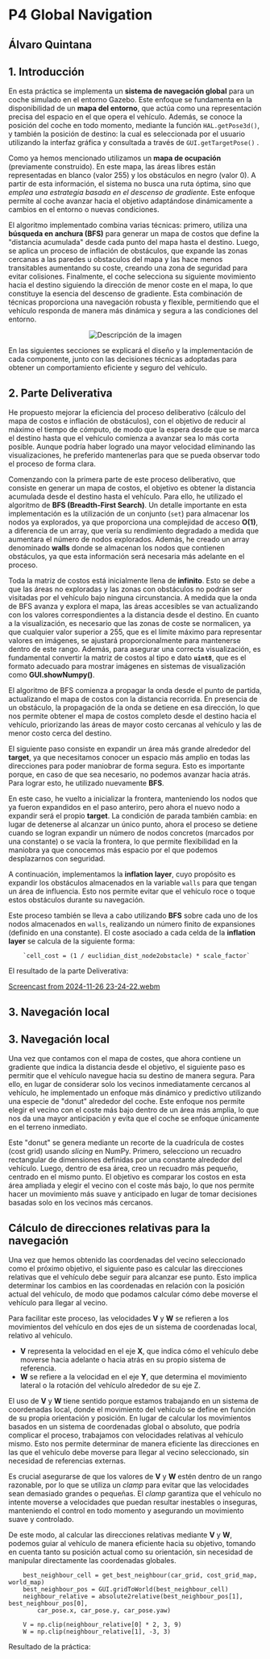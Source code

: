 # P4 Global Navigation
## Álvaro Quintana
## 1. Introducción
En esta práctica se implementa un **sistema de navegación global** para un coche simulado en el entorno Gazebo. 
Este enfoque se fundamenta en la disponibilidad de un **mapa del entorno**, que actúa como una representación precisa del espacio en el que opera el vehículo. 
Además, se conoce la posición del coche en todo momento, mediante la función `HAL.getPose3d()`, y también la posición de destino:
la cual es seleccionada por el usuario utilizando la interfaz gráfica y consultada a través de `GUI.getTargetPose()` .

Como ya hemos mencionado utilizamos un **mapa de ocupación** (previamente construido). En este mapa,
las áreas libres están representadas en blanco (valor 255) y los obstáculos en negro (valor 0). A partir de esta información, el sistema no busca una ruta óptima,
sino que *emplea una estrategia basada en el descenso de gradiente*. Este enfoque permite al coche avanzar hacia el objetivo adaptándose dinámicamente a cambios en el entorno o nuevas condiciones.

El algoritmo implementado combina varias técnicas: primero, utiliza una **búsqueda en anchura (BFS)** para generar un mapa de costos que define la "distancia acumulada" desde cada punto del mapa hasta el destino.
Luego, se aplica un proceso de inflación de obstáculos, que expande las zonas cercanas a las paredes u obstaculos del mapa y las hace menos transitables aumentando su coste, creando una zona de seguridad para evitar colisiones.
Finalmente, el coche selecciona su siguiente movimiento hacia el destino siguiendo la dirección de menor coste en el mapa, lo que constituye la esencia del descenso de gradiente.
Esta combinación de técnicas proporciona una navegación robusta y flexible, permitiendo que el vehículo responda de manera más dinámica y segura a las condiciones del entorno.

<div align="center">
  <img src="https://github.com/user-attachments/assets/c8ba20d9-7f2a-487b-8771-7f19cc83f8d9" alt="Descripción de la imagen">
</div>

En las siguientes secciones se explicará el diseño y la implementación de cada componente, junto con las decisiones técnicas adoptadas para obtener un comportamiento eficiente y seguro del vehículo. 
## 2. Parte Deliverativa
He propuesto mejorar la eficiencia del proceso deliberativo (cálculo del mapa de costos e inflación de obstáculos), con el objetivo de reducir al máximo el tiempo de cómputo, de modo que la espera desde que se marca el destino hasta que 
el vehículo comienza a avanzar sea lo más corta posible. Aunque podría haber logrado una mayor velocidad eliminando las visualizaciones, he preferido mantenerlas para que se pueda observar todo el proceso de forma clara.

Comenzando con la primera parte de este proceso deliberativo, que consiste en generar un mapa de costos, el objetivo es obtener la distancia acumulada desde el destino hasta el vehículo. Para ello, he utilizado el algoritmo de 
**BFS (Breadth-First Search)**. Un detalle importante en esta implementación es la utilización de un conjunto (`set`) para almacenar los nodos ya explorados, ya que proporciona una complejidad de acceso **O(1)**, a diferencia de un array, 
que vería su rendimiento degradado a medida que aumentara el número de nodos explorados. Además, he creado un array denominado **walls** donde se almacenan los nodos que contienen obstáculos, ya que esta información será necesaria más
adelante en el proceso.

Toda la matriz de costos está inicialmente llena de **infinito**. Esto se debe a que las áreas no exploradas y las zonas con obstáculos no podrán ser visitadas por el vehículo bajo ninguna circunstancia. A medida que la onda de BFS avanza 
y explora el mapa, las áreas accesibles se van actualizando con los valores correspondientes a la distancia desde el destino. En cuanto a la visualización, es necesario que las zonas de coste se normalicen, ya que cualquier valor superior a
255, que es el límite máximo para representar valores en imágenes, se ajustará proporcionalmente para mantenerse dentro de este rango. Además, para asegurar una correcta visualización, es fundamental convertir la matriz de costos al tipo 
e dato **`uint8`**, que es el formato adecuado para mostrar imágenes en sistemas de visualización como **GUI.showNumpy()**.

El algoritmo de BFS comienza a propagar la onda desde el punto de partida, actualizando el mapa de costos con la distancia recorrida. En presencia de un obstáculo, la propagación de la onda se detiene en esa dirección, lo que nos 
permite obtener el mapa de costos completo desde el destino hacia el vehículo, priorizando las áreas de mayor costo cercanas al vehículo y las de menor costo cerca del destino.

El siguiente paso consiste en expandir un área más grande alrededor del **target**, ya que necesitamos conocer un espacio más amplio en todas las direcciones para poder maniobrar de forma segura.
Esto es importante porque, en caso de que sea necesario, no podemos avanzar hacia atrás. Para lograr esto, he utilizado nuevamente **BFS**. 

En este caso, he vuelto a inicializar la frontera, manteniendo los nodos que ya fueron expandidos en el paso anteriro, pero ahora el nuevo nodo a expandir será el propio **target**. La condición de parada también cambia: en lugar de 
detenerse al alcanzar un único punto, ahora el proceso se detiene cuando se logran expandir un número de nodos concretos (marcados por una constante) o se vacía la frontera,
lo que permite flexibilidad en la maniobra ya que conocemos más espacio por el que podemos desplazarnos con seguridad.

A continuación, implementamos la **inflation layer**, cuyo propósito es expandir los obstáculos almacenados en la variable `walls` para que tengan un área de influencia. Esto nos permite evitar que el vehículo roce o toque estos
obstáculos durante su navegación.

Este proceso también se lleva a cabo utilizando **BFS** sobre cada uno de los nodos almacenados en `walls`, realizando un número finito de expansiones (definido en una constante). El coste asociado a cada celda de
la **inflation layer** se calcula de la siguiente forma:

        `cell_cost = (1 / euclidian_dist_node2obstacle) * scale_factor`

El resultado de la parte Deliverativa:

[Screencast from 2024-11-26 23-24-22.webm](https://github.com/user-attachments/assets/effdf072-988e-4d36-ada6-03085e2c369e)

## 3. Navegación local
## 3. Navegación local

Una vez que contamos con el mapa de costes, que ahora contiene un gradiente que indica la distancia desde el objetivo, el siguiente paso es permitir que el vehículo navegue hacia su destino de manera segura. Para ello, en lugar de considerar solo los vecinos inmediatamente cercanos al vehículo, he implementado un enfoque más dinámico y predictivo utilizando una especie de "donut" alrededor del coche. Este enfoque nos permite elegir el vecino con el coste más bajo dentro de un área más amplia, lo que nos da una mayor anticipación y evita que el coche se enfoque únicamente en el terreno inmediato.

Este "donut" se genera mediante un recorte de la cuadrícula de costes (cost grid) usando *slicing* en NumPy. Primero, selecciono un recuadro rectangular de dimensiones definidas por una constante alrededor del vehículo. Luego, dentro de esa área, creo un recuadro más pequeño, centrado en el mismo punto. El objetivo es comparar los costos en esta área ampliada y elegir el vecino con el coste más bajo, lo que nos permite hacer un movimiento más suave y anticipado en lugar de tomar decisiones basadas solo en los vecinos más cercanos.

## Cálculo de direcciones relativas para la navegación

Una vez que hemos obtenido las coordenadas del vecino seleccionado como el próximo objetivo, el siguiente paso es calcular las direcciones relativas que el vehículo debe seguir para alcanzar ese punto. Esto implica determinar los cambios en las coordenadas en relación con la posición actual del vehículo, de modo que podamos calcular cómo debe moverse el vehículo para llegar al vecino.

Para facilitar este proceso, las velocidades **V** y **W** se refieren a los movimientos del vehículo en dos ejes de un sistema de coordenadas local, relativo al vehículo. 

- **V** representa la velocidad en el eje **X**, que indica cómo el vehículo debe moverse hacia adelante o hacia atrás en su propio sistema de referencia.
- **W** se refiere a la velocidad en el eje **Y**, que determina el movimiento lateral o la rotación del vehículo alrededor de su eje Z.

El uso de **V** y **W** tiene sentido porque estamos trabajando en un sistema de coordenadas local, donde el movimiento del vehículo se define en función de su propia orientación y posición. En lugar de calcular los movimientos basados en un sistema de coordenadas global o absoluto, que podría complicar el proceso, trabajamos con velocidades relativas al vehículo mismo. Esto nos permite determinar de manera eficiente las direcciones en las que el vehículo debe moverse para llegar al vecino seleccionado, sin necesidad de referencias externas.

Es crucial asegurarse de que los valores de **V** y **W** estén dentro de un rango razonable, por lo que se utiliza un *clamp* para evitar que las velocidades sean demasiado grandes o pequeñas. El *clamp* garantiza que el vehículo no intente moverse a velocidades que puedan resultar inestables o inseguras, manteniendo el control en todo momento y asegurando un movimiento suave y controlado. 

De este modo, al calcular las direcciones relativas mediante **V** y **W**, podemos guiar al vehículo de manera eficiente hacia su objetivo, tomando en cuenta tanto su posición actual como su orientación, sin necesidad de manipular directamente las coordenadas globales.

```python3
    best_neighbour_cell = get_best_neighbour(car_grid, cost_grid_map, world_map)
    best_neighbour_pos = GUI.gridToWorld(best_neighbour_cell)
    neighbour_relative = absolute2relative(best_neighbour_pos[1], best_neighbour_pos[0],
        car_pose.x, car_pose.y, car_pose.yaw)

    V = np.clip(neighbour_relative[0] * 2, 3, 9)
    W = np.clip(neighbour_relative[1], -3, 3)
```

Resultado de la práctica:



